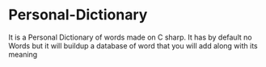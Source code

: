 # Personal-Dictionary
It is a Personal Dictionary of words made on C sharp. It has by default no Words but it will buildup a database of word that you will add along with its meaning
